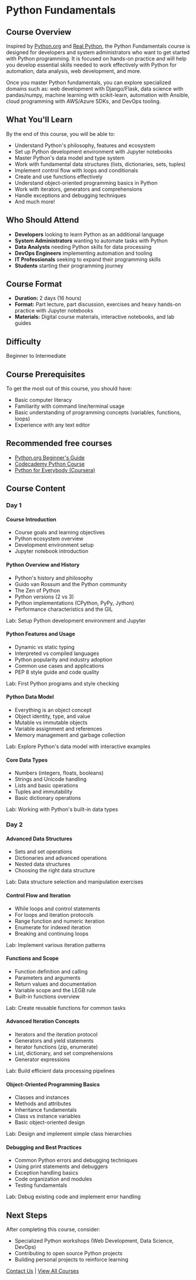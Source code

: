 # Python Fundamentals

## Course Overview

Inspired by [Python.org](https://www.python.org/about/gettingstarted/) and [Real Python](https://realpython.com/), the Python Fundamentals course is designed for developers and system administrators who want to get started with Python programming. It is focused on hands-on practice and will help you develop essential skills needed to work effectively with Python for automation, data analysis, web development, and more.

Once you master Python fundamentals, you can explore specialized domains such as: web development with Django/Flask, data science with pandas/numpy, machine learning with scikit-learn, automation with Ansible, cloud programming with AWS/Azure SDKs, and DevOps tooling.

## What You'll Learn

By the end of this course, you will be able to:

- Understand Python's philosophy, features and ecosystem
- Set up Python development environment with Jupyter notebooks
- Master Python's data model and type system
- Work with fundamental data structures (lists, dictionaries, sets, tuples)
- Implement control flow with loops and conditionals
- Create and use functions effectively
- Understand object-oriented programming basics in Python
- Work with iterators, generators and comprehensions
- Handle exceptions and debugging techniques
- And much more!

## Who Should Attend

- **Developers** looking to learn Python as an additional language
- **System Administrators** wanting to automate tasks with Python
- **Data Analysts** needing Python skills for data processing
- **DevOps Engineers** implementing automation and tooling
- **IT Professionals** seeking to expand their programming skills
- **Students** starting their programming journey

## Course Format

- **Duration:** 2 days (16 hours)
- **Format:** Part lecture, part discussion, exercises and heavy hands-on practice with Jupyter notebooks
- **Materials:** Digital course materials, interactive notebooks, and lab guides

## Difficulty

Beginner to Intermediate

## Course Prerequisites

To get the most out of this course, you should have:

- Basic computer literacy
- Familiarity with command line/terminal usage
- Basic understanding of programming concepts (variables, functions, loops)
- Experience with any text editor

## Recommended free courses

- [Python.org Beginner's Guide](https://www.python.org/about/gettingstarted/)
- [Codecademy Python Course](https://www.codecademy.com/learn/learn-python-3)
- [Python for Everybody (Coursera)](https://www.coursera.org/specializations/python)

## Course Content

### Day 1

#### Course Introduction

- Course goals and learning objectives
- Python ecosystem overview
- Development environment setup
- Jupyter notebook introduction

#### Python Overview and History

- Python's history and philosophy
- Guido van Rossum and the Python community
- The Zen of Python
- Python versions (2 vs 3)
- Python implementations (CPython, PyPy, Jython)
- Performance characteristics and the GIL

Lab: Setup Python development environment and Jupyter

#### Python Features and Usage

- Dynamic vs static typing
- Interpreted vs compiled languages
- Python popularity and industry adoption
- Common use cases and applications
- PEP 8 style guide and code quality

Lab: First Python programs and style checking

#### Python Data Model

- Everything is an object concept
- Object identity, type, and value
- Mutable vs immutable objects
- Variable assignment and references
- Memory management and garbage collection

Lab: Explore Python's data model with interactive examples

#### Core Data Types

- Numbers (integers, floats, booleans)
- Strings and Unicode handling
- Lists and basic operations
- Tuples and immutability
- Basic dictionary operations

Lab: Working with Python's built-in data types

### Day 2

#### Advanced Data Structures

- Sets and set operations
- Dictionaries and advanced operations
- Nested data structures
- Choosing the right data structure

Lab: Data structure selection and manipulation exercises

#### Control Flow and Iteration

- While loops and control statements
- For loops and iteration protocols
- Range function and numeric iteration
- Enumerate for indexed iteration
- Breaking and continuing loops

Lab: Implement various iteration patterns

#### Functions and Scope

- Function definition and calling
- Parameters and arguments
- Return values and documentation
- Variable scope and the LEGB rule
- Built-in functions overview

Lab: Create reusable functions for common tasks

#### Advanced Iteration Concepts

- Iterators and the iteration protocol
- Generators and yield statements
- Iterator functions (zip, enumerate)
- List, dictionary, and set comprehensions
- Generator expressions

Lab: Build efficient data processing pipelines

#### Object-Oriented Programming Basics

- Classes and instances
- Methods and attributes
- Inheritance fundamentals
- Class vs instance variables
- Basic object-oriented design

Lab: Design and implement simple class hierarchies

#### Debugging and Best Practices

- Common Python errors and debugging techniques
- Using print statements and debuggers
- Exception handling basics
- Code organization and modules
- Testing fundamentals

Lab: Debug existing code and implement error handling

## Next Steps

After completing this course, consider:

- Specialized Python workshops (Web Development, Data Science, DevOps)
- Contributing to open source Python projects
- Building personal projects to reinforce learning

[Contact Us](../contact) | [View All Courses](./intro.md)